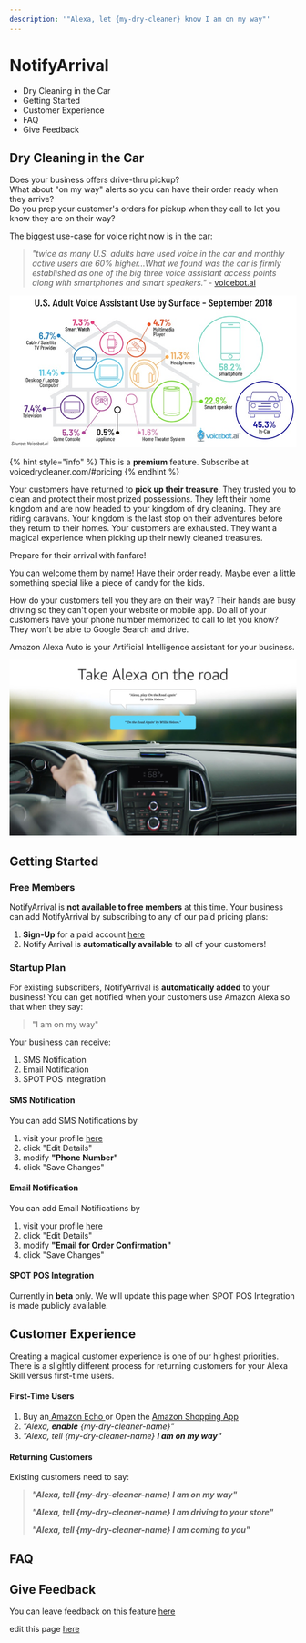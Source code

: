 ```yaml
---
description: '"Alexa, let {my-dry-cleaner} know I am on my way"'
---
```


# NotifyArrival

* Dry Cleaning in the Car
* Getting Started
* Customer Experience
* FAQ
* Give Feedback

## Dry Cleaning in the Car

Does your business offers drive-thru pickup?  
What about "on my way" alerts so you can have their order ready when they arrive?  
Do you prep your customer's orders for pickup when they call to let you know they are on their way?

The biggest use-case for voice right now is in the car: 

> _"twice as many U.S. adults have used voice in the car and monthly active users are 60% higher...What we found was the car is firmly established as one of the big three voice assistant access points along with smartphones and smart speakers." -_ [voicebot.ai](https://voicebot.ai/2019/01/15/twice-the-number-of-u-s-adults-have-tried-in-car-voice-assistants-as-smart-speakers/)

![voicebot.ai](.gitbook/assets/us-adult-voice-assistant-use-by-surface-01.jpg)

{% hint style="info" %}
This is a **premium** feature. Subscribe at voicedrycleaner.com/\#pricing 
{% endhint %}

Your customers have returned to **pick up their treasure**. They trusted you to clean and protect their most prized possessions. They left their home kingdom and are now headed to your kingdom of dry cleaning. They are riding caravans. Your kingdom is the last stop on their adventures before they return to their homes. Your customers are exhausted. They want a magical experience when picking up their newly cleaned treasures. 

Prepare for their arrival with fanfare!

You can welcome them by name! Have their order ready. Maybe even a little something special like a piece of candy for the kids. 

How do your customers tell you they are on their way? Their hands are busy driving so they can't open your website or mobile app. Do all of your customers have your phone number memorized to call to let you know? They won't be able to Google Search and drive. 

Amazon Alexa Auto is your Artificial Intelligence assistant for your business.

![Alexa Auto](.gitbook/assets/ea_dpv._cb455161422_.jpg)

## Getting Started

### Free Members

NotifyArrival is **not available to free members** at this time. Your business can add NotifyArrival by subscribing to any of our paid pricing plans:

1. **Sign-Up** for a paid account [here](https://voicedrycleaner.com/#pricing)
2. Notify Arrival is **automatically available** to all of your customers!

### Startup Plan

For existing subscribers, NotifyArrival is **automatically added** to your business! You can get notified when your customers use Amazon Alexa so that when they say:

> "I am on my way"

Your business can receive:

1. SMS Notification
2. Email Notification
3. SPOT POS Integration

#### SMS Notification

You can add SMS Notifications by

1. visit your profile [here](https://voicedrycleaner.com/profile/)
2. click "Edit Details"
3. modify **"Phone Number"**
4. click "Save Changes"

#### Email Notification

You can add Email Notifications by

1. visit your profile [here](https://voicedrycleaner.com/profile/)
2. click "Edit Details"
3. modify **"Email for Order Confirmation"**
4. click "Save Changes"

#### SPOT POS Integration

Currently in **beta** only. We will update this page when SPOT POS Integration is made publicly available.

## Customer Experience

Creating a magical customer experience is one of our highest priorities. There is a slightly different process for returning customers for your Alexa Skill versus first-time users.

#### First-Time Users

1. Buy an[ Amazon Echo ](https://www.amazon.com/Introducing-Echo-Auto-first-your/dp/B0753K4CWG)or Open the [Amazon Shopping App](http://www.amazon.com/mobileapps)
2. _"Alexa, **enable** {my-dry-cleaner-name}"_
3. _"Alexa, tell {my-dry-cleaner-name} **I am on my way"**_

#### Returning Customers

Existing customers need to say:

> _**"Alexa, tell {my-dry-cleaner-name} I am on my way"**_
>
> _**"Alexa, tell {my-dry-cleaner-name} I am driving to your store"**_
>
> _**"Alexa, tell {my-dry-cleaner-name} I am coming to you"**_

## FAQ

## Give Feedback

You can leave feedback on this feature [here](https://voicefirstai.typeform.com/to/gcW8kp)

edit this page [here](https://github.com/VoiceFirstTech/voicefirsttech.com/edit/master/notifyarrival.md)



